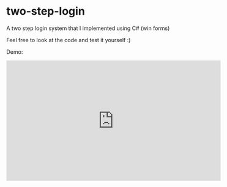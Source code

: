 # two-step-login
A two step login system that I implemented using C# (win forms)

Feel free to look at the code and test it yourself :)

Demo:

<iframe width="560" height="315" src="https://www.youtube.com/embed/ZJ2hewJIUTI" frameborder="0" gesture="media" allow="encrypted-media" allowfullscreen></iframe>
